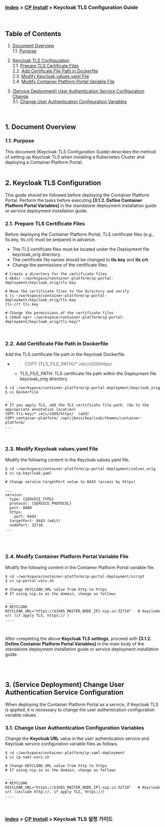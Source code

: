 ### [Index](https://github.com/K-PaaS/cp-guide-eng) > [CP Install](/install-guide/Readme.md) > Keycloak TLS Configuration Guide

<br>

## Table of Contents

1. [Document Overview](#1)<br>
    1.1. [Purpose](#1.1)  <br>

2. [Keycloak TLS Configuration](#2)<br>
    2.1. [Prepare TLS Certificate Files](#2.1)<br>
    2.2. [Add Certificate File Path in Dockerfile](#2.2)<br>
    2.3. [Modify Keycloak values.yaml File](#2.3)<br>
    2.4. [Modify Container Platform Portal Variable File](#2.4)<br>

3. [(Service Deployment) User Authentication Service Configuration Change](#3)<br>
    3.1. [Change User Authentication Configuration Variables](#3.1)<br>

<br>

## <div id='1'>1. Document Overview
### <div id='1.1'>1.1. Purpose
This document (Keycloak TLS Configuration Guide) describes the method of setting up Keycloak TLS when installing a Kubernetes Cluster and deploying a Container Platform Portal.
<br><br>

## <div id='2'>2. Keycloak TLS Configuration
This guide should be followed before deploying the Container Platform Portal.
Perform the tasks before executing **[3.1.2. Define Container Platform Portal Variables]** in the standalone deployment installation guide or service deployment installation guide.

### <div id='2.1'>2.1. Prepare TLS Certificate Files
Before deploying the Container Platform Portal, TLS certificate files (e.g., tls.key, tls.crt) must be prepared in advance.<br>
- The TLS certificate files must be located under the Deployment file keycloak_orig directory.
- The certificate file names should be changed to **tls.key** and **tls.crt**.
- Change the permissions of the certificate files.


```
# Create a directory for the certificate files
$ mkdir ~/workspace/container-platform/cp-portal-deployment/keycloak_orig/tls-key

# Move the certificate files to the directory and verify
$ ls ~/workspace/container-platform/cp-portal-deployment/keycloak_orig/tls-key
tls.crt tls.key

# Change the permissions of the certificate files
$ chmod ug+r ~/workspace/container-platform/cp-portal-deployment/keycloak_orig/tls-key/*
```



<br>
    
### <div id='2.2'>2.2. Add Certificate File Path in Dockerfile 
Add the TLS certificate file path in the Keycloak Dockerfile.

- > COPY {TLS_FILE_PATH}/* /etc/x509/https/
  + TLS_FILE_PATH: TLS certificate file path within the Deployment file keycloak_orig directory


```
$ cd ~/workspace/container-platform/cp-portal-deployment/keycloak_orig
$ vi Dockerfile
```
```
...
# If you apply TLS, add the TLS certificate file path. (Go to the appropriate annotation location)
COPY tls-key/* /etc/x509/https/  (add)
COPY container-platform/ /opt/jboss/keycloak/themes/container-platform/
...
```    
    
<br>
    
### <div id='2.3'>2.3. Modify Keycloak values.yaml File    
Modify the following content in the Keycloak values.yaml file.

```
$ cd ~/workspace/container-platform/cp-portal-deployment/values_orig
$ vi cp-keycloak.yaml
```

```
# Change service.targetPort value to 8443 (access by https)

...
service:
  type: {SERVICE_TYPE}
  protocol: {SERVICE_PROTOCOL}
  port: 8080
  https:
    port: 8443
  targetPort: 8443 (edit)
  nodePort: 32710
...
```

<br>

<br>
    
### <div id='2.4'>2.4. Modify Container Platform Portal Variable File
Modify the following content in the Container Platform Portal variable file.

```
$ cd ~/workspace/container-platform/cp-portal-deployment/script
$ vi cp-portal-vars.sh    
```    
```
# Change KEYCLOAK_URL value from http to https
# If using nip.io as the domain, change as follows
    
....  
# KEYCLOAK    
KEYCLOAK_URL="https://${K8S_MASTER_NODE_IP}.nip.io:32710"   # keycloak url (if apply TLS, https:// )
....     
```
<br>
    
After completing the above **Keycloak TLS settings**, proceed with **[3.1.2. Define Container Platform Portal Variables]** in the main body of the standalone deployment installation guide or service deployment installation guide.
<br>


<br><br> 
    
## <div id='3'>3. (Service Deployment) Change User Authentication Service Configuration
When deploying the Container Platform Portal as a service, if Keycloak TLS is applied, it is necessary to change the user authentication configuration variable values.
    
### <div id='3.1'>3.1. Change User Authentication Configuration Variables
 Change the **Keycloak URL** value in the user authentication service and Keycloak service configuration variable files as follows.


```
$ cd ~/workspace/container-platform/cp-saml-deployment
$ vi cp-saml-vars.sh
```    
```
# Change KEYCLOAK_URL value from http to https
# If using nip.io as the domain, change as follows
    
....     
# KEYCLOAK
KEYCLOAK_URL="https://${K8S_MASTER_NODE_IP}.nip.io:32710"   # Keycloak url (include http://, if apply TLS, https://)  
.... 
```
<br>
    
### [Index](https://github.com/K-PaaS/cp-guide-eng) > [CP Install](/install-guide/Readme.md) > Keycloak TLS 설정 가이드
